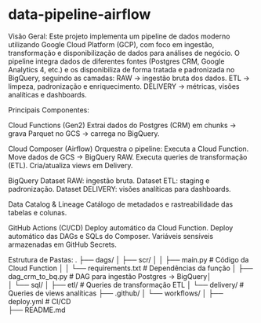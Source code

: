 # data-pipeline-airflow
Visão Geral:
Este projeto implementa um pipeline de dados moderno utilizando Google Cloud Platform (GCP), com foco em ingestão, transformação e disponibilização de dados para análises de negócio.
O pipeline integra dados de diferentes fontes (Postgres CRM, Google Analytics 4, etc.) e os disponibiliza de forma tratada e padronizada no BigQuery, seguindo as camadas:
RAW → ingestão bruta dos dados.
ETL → limpeza, padronização e enriquecimento.
DELIVERY → métricas, visões analíticas e dashboards.


Principais Componentes:

Cloud Functions (Gen2)
Extrai dados do Postgres (CRM) em chunks → grava Parquet no GCS → carrega no BigQuery.

Cloud Composer (Airflow)
Orquestra o pipeline:
Executa a Cloud Function.
Move dados de GCS → BigQuery RAW.
Executa queries de transformação (ETL).
Cria/atualiza views em Delivery.

BigQuery
Dataset RAW: ingestão bruta.
Dataset ETL: staging e padronização.
Dataset DELIVERY: visões analíticas para dashboards.

Data Catalog & Lineage
Catálogo de metadados e rastreabilidade das tabelas e colunas.

GitHub Actions (CI/CD)
Deploy automático da Cloud Function.
Deploy automático das DAGs e SQLs do Composer.
Variáveis sensíveis armazenadas em GitHub Secrets.


Estrutura de Pastas:
.
├── dags/
│   ├── scr/
│   │   ├── main.py               # Código da Cloud Function
│   │   └── requirements.txt      # Dependências da função
│   ├── dag_crm_to_bq.py          # DAG para ingestão Postgres → BigQuery│   
│   └── sql/
│       ├── etl/                  # Queries de transformação ETL
│       └── delivery/             # Queries de views analíticas
├── .github/
│   └── workflows/
│       ├── deploy.yml            # CI/CD     
├── README.md

